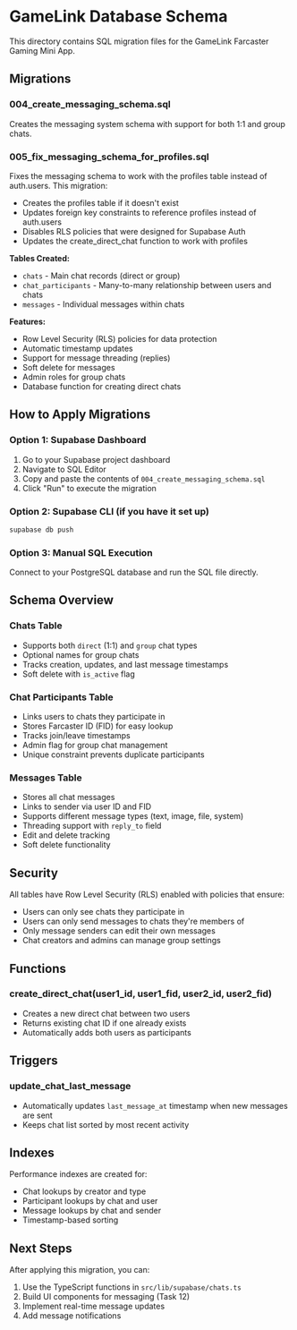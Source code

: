 # GameLink Database Schema

This directory contains SQL migration files for the GameLink Farcaster Gaming Mini App.

## Migrations

### 004_create_messaging_schema.sql

Creates the messaging system schema with support for both 1:1 and group chats.

### 005_fix_messaging_schema_for_profiles.sql

Fixes the messaging schema to work with the profiles table instead of auth.users. This migration:
- Creates the profiles table if it doesn't exist
- Updates foreign key constraints to reference profiles instead of auth.users
- Disables RLS policies that were designed for Supabase Auth
- Updates the create_direct_chat function to work with profiles

**Tables Created:**
- `chats` - Main chat records (direct or group)
- `chat_participants` - Many-to-many relationship between users and chats
- `messages` - Individual messages within chats

**Features:**
- Row Level Security (RLS) policies for data protection
- Automatic timestamp updates
- Support for message threading (replies)
- Soft delete for messages
- Admin roles for group chats
- Database function for creating direct chats

## How to Apply Migrations

### Option 1: Supabase Dashboard
1. Go to your Supabase project dashboard
2. Navigate to SQL Editor
3. Copy and paste the contents of `004_create_messaging_schema.sql`
4. Click "Run" to execute the migration

### Option 2: Supabase CLI (if you have it set up)
```bash
supabase db push
```

### Option 3: Manual SQL Execution
Connect to your PostgreSQL database and run the SQL file directly.

## Schema Overview

### Chats Table
- Supports both `direct` (1:1) and `group` chat types
- Optional names for group chats
- Tracks creation, updates, and last message timestamps
- Soft delete with `is_active` flag

### Chat Participants Table
- Links users to chats they participate in
- Stores Farcaster ID (FID) for easy lookup
- Tracks join/leave timestamps
- Admin flag for group chat management
- Unique constraint prevents duplicate participants

### Messages Table
- Stores all chat messages
- Links to sender via user ID and FID
- Supports different message types (text, image, file, system)
- Threading support with `reply_to` field
- Edit and delete tracking
- Soft delete functionality

## Security

All tables have Row Level Security (RLS) enabled with policies that ensure:
- Users can only see chats they participate in
- Users can only send messages to chats they're members of
- Only message senders can edit their own messages
- Chat creators and admins can manage group settings

## Functions

### create_direct_chat(user1_id, user1_fid, user2_id, user2_fid)
- Creates a new direct chat between two users
- Returns existing chat ID if one already exists
- Automatically adds both users as participants

## Triggers

### update_chat_last_message
- Automatically updates `last_message_at` timestamp when new messages are sent
- Keeps chat list sorted by most recent activity

## Indexes

Performance indexes are created for:
- Chat lookups by creator and type
- Participant lookups by chat and user
- Message lookups by chat and sender
- Timestamp-based sorting

## Next Steps

After applying this migration, you can:
1. Use the TypeScript functions in `src/lib/supabase/chats.ts`
2. Build UI components for messaging (Task 12)
3. Implement real-time message updates
4. Add message notifications 